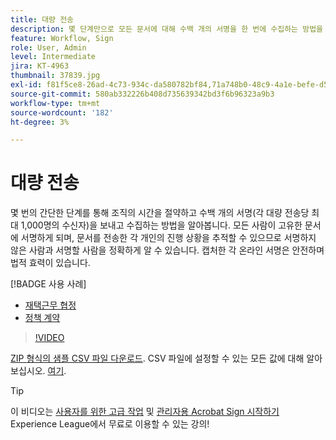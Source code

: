 ```yaml
---
title: 대량 전송
description: 몇 단계만으로 모든 문서에 대해 수백 개의 서명을 한 번에 수집하는 방법을 살펴보세요
feature: Workflow, Sign
role: User, Admin
level: Intermediate
jira: KT-4963
thumbnail: 37839.jpg
exl-id: f81f5ce8-26ad-4c73-934c-da580782bf84,71a748b0-48c9-4a1e-befe-d5f311d6c05e
source-git-commit: 580ab332226b408d735639342bd3f6b96323a9b3
workflow-type: tm+mt
source-wordcount: '182'
ht-degree: 3%

---
```


# 대량 전송

몇 번의 간단한 단계를 통해 조직의 시간을 절약하고 수백 개의 서명(각 대량 전송당 최대 1,000명의 수신자)을 보내고 수집하는 방법을 알아봅니다. 모든 사람이 고유한 문서에 서명하게 되며, 문서를 전송한 각 개인의 진행 상황을 추적할 수 있으므로 서명하지 않은 사람과 서명할 사람을 정확하게 알 수 있습니다. 캡처한 각 온라인 서명은 안전하며 법적 효력이 있습니다.

[!BADGE 사용 사례]

* [재택근무 협정](https://experienceleague.adobe.com/docs/document-cloud-learn/sign-learning-hub/expand/recipes/gov/usecasegovtelework.html?lang=en)
* [정책 계약](https://experienceleague.adobe.com/docs/document-cloud-learn/sign-learning-hub/expand/recipes/com/usecasecompolicy.html?lang=en)

>[!VIDEO](https://video.tv.adobe.com/v/33655?quality=12&learn=on&hidetitle=true)

[ZIP 형식의 샘플 CSV 파일 다운로드](../assets/sendInBulkSample.zip). CSV 파일에 설정할 수 있는 모든 값에 대해 알아보십시오. [여기](https://helpx.adobe.com/sign/adv-user/send-in-bulk/send-with-csv.html).

>[!TIP]
>
이 비디오는 [사용자를 위한 고급 작업](https://experienceleague.adobe.com/?recommended=Sign-U-1-2020.3) 및 [관리자용 Acrobat Sign 시작하기](https://experienceleague.adobe.com/?recommended=Sign-A-1-2020.2) Experience League에서 무료로 이용할 수 있는 강의!
